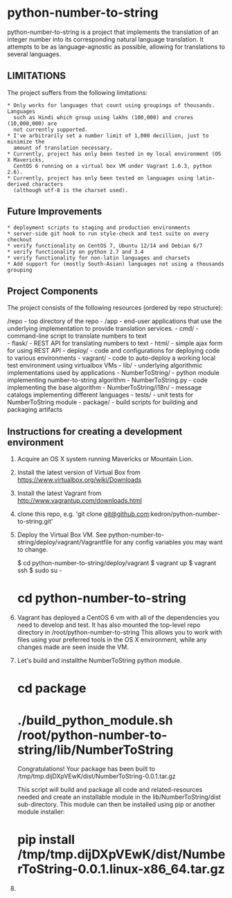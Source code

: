 python-number-to-string
=======================
python-number-to-string is a project that implements the translation of an integer
number into its corresponding natural language translation.  It attempts to be as 
language-agnostic as possible, allowing for translations to several languages.

LIMITATIONS
-----------
The project suffers from the following limitations:

    * Only works for languages that count using groupings of thousands.  Languages
      such as Hindi which group using lakhs (100,000) and crores (10,000,000) are 
      not currently supported.
    * I've arbitrarily set a number limit of 1,000 decillion, just to minimize the
      amount of translation necessary.
    * Currently, project has only been tested in my local environment (OS X Mavericks,
      CentOS 6 running on a virtual box VM under Vagrant 1.6.3, python 2.6).
    * Currently, project has only been tested on languages using latin-derived characters 
      (although utf-8 is the charset used).

Future Improvements
-------------------

    * deployment scripts to staging and production environments
    * server-side git hook to run style-check and test suite on every checkout
    * verify functionality on CentOS 7, Ubuntu 12/14 and Debian 6/7
    * verify functionality on python 2.7 and 3.4
    * verify functionality for non-latin languages and charsets
    * Add support for (mostly South-Asian) languages not using a thousands grouping

Project Components
------------------
The project consists of the following resources (ordered by repo structure):

/repo - top directory of the repo
    - /app - end-user applications that use the underlying implementation to provide
             translation services.
        - cmd/ - command-line script to translate numbers to text    
        - flask/ - REST API for translating numbers to text
        - html/ - simple ajax form for using REST API
    - deploy/ - code and configurations for deploying code to various environments
        - vagrant/ - code to auto-deploy a working local test environment using virtualbox VMs
    - lib/ - underlying algorithmic implementations used by applications
        - NumberToString/ - python module implementing number-to-string algorithm 
            - NumberToString.py - code implementing the base algorithm
            - NumberToString/i18n/ - message catalogs implementing different languages
            - tests/ - unit tests for NumberToString module
    - package/ - build scripts for building and packaging artifacts

Instructions for creating a development environment
---------------------------------------------------

1. Acquire an OS X system running Mavericks or Mountain Lion.
2. Install the latest version of Virtual Box from https://www.virtualbox.org/wiki/Downloads
3. Install the latest Vagrant from http://www.vagrantup.com/downloads.html
4. clone this repo, e.g. 'git clone git@github.com:kedron/python-number-to-string.git'
5. Deploy the Virtual Box VM. See python-number-to-string/deploy/vagrant/Vagrantfile for any
   config variables you may want to change.

    $ cd python-number-to-string/deploy/vagrant
    $ vagrant up
    $ vagrant ssh
    $ sudo su -
    # cd python-number-to-string

6. Vagrant has deployed a CentOS 6 vm with all of the dependencies you need to develop and
   test.  It has also mounted the top-level repo directory in /root/python-number-to-string
   This allows you to work with files using your preferred tools in the OS X environment, while
   any changes made are seen inside the VM.  
7. Let's build and installthe NumberToString python module.  

    # cd package
    # ./build_python_module.sh /root/python-number-to-string/lib/NumberToString
    Congratulations! Your package has been built to /tmp/tmp.dijDXpVEwK/dist/NumberToString-0.0.1.tar.gz

   This script will build and package all code and related-resources needed and create an 
   installable module in the lib/NumberToString/dist sub-directory.  This module can then 
   be installed using pip or another module installer: 

    # pip install /tmp/tmp.dijDXpVEwK/dist/NumberToString-0.0.1.linux-x86_64.tar.gz

8. 
